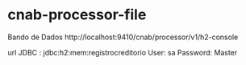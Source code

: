 # cnab-processor-file

Bando de Dados
http://localhost:9410/cnab/processor/v1/h2-console

url JDBC : jdbc:h2:mem:registrocreditorio
User: sa
Password: Master